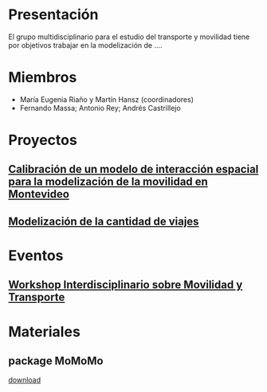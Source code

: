 


# Presentación
El grupo multidisciplinario para el estudio del transporte y movilidad tiene por objetivos trabajar en la modelización de ....
   
   
# Miembros 
+ María Eugenia Riaño y Martín Hansz (coordinadores)
+ Fernando Massa;  Antonio Rey; Andrés Castrillejo

# Proyectos
## [Calibración de un modelo de interacción espacial para la modelización de la movilidad en Montevideo](projects/anii2018)
## [Modelización de la cantidad de viajes](projects/csic2019)

# Eventos
## [Workshop Interdisciplinario sobre Movilidad y Transporte](workshop2019/workshop)


# Materiales
## package MoMoMo 
[download](link)



